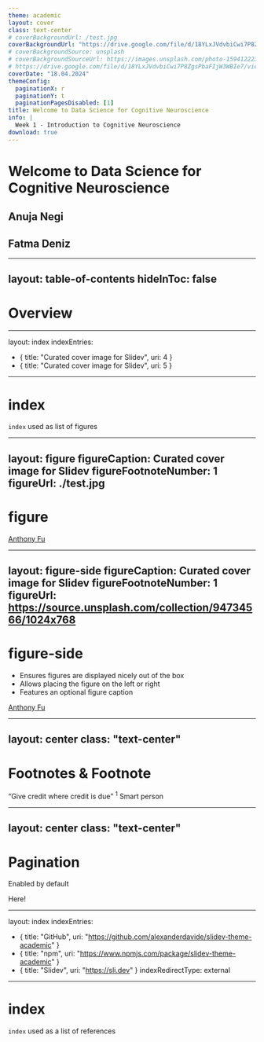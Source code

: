 ```yaml
---
theme: academic
layout: cover
class: text-center
# coverBackgroundUrl: /test.jpg
coverBackgroundUrl: "https://drive.google.com/file/d/18YLxJVdvbiCwi7P8ZgsPbaFIjW3WBIe7/view?usp=sharing"
# coverBackgroundSource: unsplash
# coverBackgroundSourceUrl: https://images.unsplash.com/photo-1594122230689-45899d9e6f69?ixlib=rb-1.2.1&ixid=MnwxMjA3fDB8MHxwaG90by1wYWdlfHx8fGVufDB8fHx8&auto=format&fit=crop&w=1170&q=80
# https://drive.google.com/file/d/18YLxJVdvbiCwi7P8ZgsPbaFIjW3WBIe7/view?usp=sharing
coverDate: "18.04.2024"
themeConfig:
  paginationX: r
  paginationY: t
  paginationPagesDisabled: [1]
title: Welcome to Data Science for Cognitive Neuroscience
info: |
  Week 1 - Introduction to Cognitive Neuroscience
download: true
---
```


# Welcome to Data Science for Cognitive Neuroscience
## Anuja Negi
## Fatma Deniz

---
layout: table-of-contents
hideInToc: false
---

# Overview

---
layout: index
indexEntries:
  - { title: "Curated cover image for Slidev", uri: 4 }
  - { title: "Curated cover image for Slidev", uri: 5 }
---

# index

`index` used as list of figures

---
layout: figure
figureCaption: Curated cover image for Slidev
figureFootnoteNumber: 1
figureUrl: ./test.jpg
---

# figure

<Footnotes separator>
  <Footnote :number=1><a href="https://unsplash.com/collections/94734566/slidev" rel="noreferrer" target="_blank">Anthony Fu</a></Footnote>
</Footnotes>

---
layout: figure-side
figureCaption: Curated cover image for Slidev
figureFootnoteNumber: 1
figureUrl: https://source.unsplash.com/collection/94734566/1024x768
---

# figure-side

- Ensures figures are displayed nicely out of the box
- Allows placing the figure on the left or right
- Features an optional figure caption

<Footnotes separator>
  <Footnote :number=1><a href="https://unsplash.com/collections/94734566/slidev" rel="noreferrer" target="_blank">Anthony Fu</a></Footnote>
</Footnotes>

---
layout: center
class: "text-center"
---

# Footnotes & Footnote

<span class="font-extralight">
  <q>Give credit where credit is due</q>
  <sup>1</sup>
</span>

<Footnotes separator>
  <Footnote :number=1>Smart person</Footnote>
</Footnotes>

---
layout: center
class: "text-center"
---

# Pagination

<span class="font-extralight">Enabled by default</span>

<p class="absolute font-extralight right-14 transform rotate-8 top-4">Here!</p>

---
layout: index
indexEntries:
  - { title: "GitHub", uri: "https://github.com/alexanderdavide/slidev-theme-academic" }
  - { title: "npm", uri: "https://www.npmjs.com/package/slidev-theme-academic" }
  - { title: "Slidev", uri: "https://sli.dev" }
indexRedirectType: external
---

# index

`index` used as a list of references